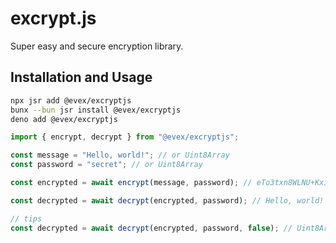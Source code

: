 # excrypt.js

Super easy and secure encryption library.

## Installation and Usage

```bash
npx jsr add @evex/excryptjs
bunx --bun jsr install @evex/excryptjs
deno add @evex/excryptjs
```

```ts
import { encrypt, decrypt } from "@evex/excryptjs";

const message = "Hello, world!"; // or Uint8Array
const password = "secret"; // or Uint8Array

const encrypted = await encrypt(message, password); // eTo3txn8WLNU+Kxib3teP7pdz7az8+P0XbLexjz1xsz/KJOyQouEUPzSVOud.GudWiA3N2yewWcNn5M9X4tzL9QMGqpfC+aN9vK2zT4g=

const decrypted = await decrypt(encrypted, password); // Hello, world!

// tips
const decrypted = await decrypt(encrypted, password, false); // Uint8Array of "Hello, world!"
```
